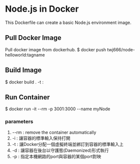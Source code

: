 # Node.js in Docker
This Dockerfile can create a basic Node.js environment image.

## Pull Docker Image
Pull docker image from dockerhub.
$ docker push twj666/node-helloworld:tagname

## Build Image
$ docker build . -t <ImageName>:<Tag>

## Run Container
$ docker run -it --rm -p 3001:3000 --name myNode <Image Id>

### parameters
1. --rm : remove the container automatically
2. -i : 讓容器的標準輸入保持打開
3. -t : 讓Docker分配一個虛擬終端並綁訂到容器的標準輸入上
4. -d : 讓容器在後台以守護態(Daemonized)形式執行
5. -p : 指定本機網路的port與容器的某個port對映